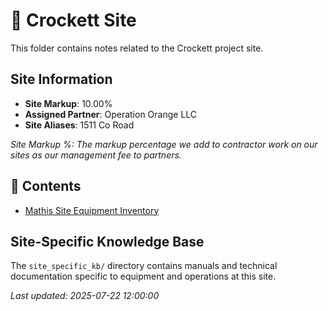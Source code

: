 # 📁 Crockett Site

This folder contains notes related to the Crockett project site.

## Site Information

- **Site Markup**: 10.00%
- **Assigned Partner**: Operation Orange LLC
- **Site Aliases**: 1511 Co Road

*Site Markup %: The markup percentage we add to contractor work on our sites as our management fee to partners.*

## 📄 Contents

- [Mathis Site Equipment Inventory](mathis-site-equipment-inventory.md)

## Site-Specific Knowledge Base

The `site_specific_kb/` directory contains manuals and technical documentation specific to equipment and operations at this site.

_Last updated: 2025-07-22 12:00:00_
